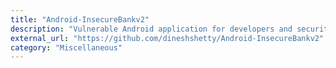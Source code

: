 ```yaml
---
title: "Android-InsecureBankv2"
description: "Vulnerable Android application for developers and security enthusiasts to learn about Android insecurities."
external_url: "https://github.com/dineshshetty/Android-InsecureBankv2"
category: "Miscellaneous"
---
```

